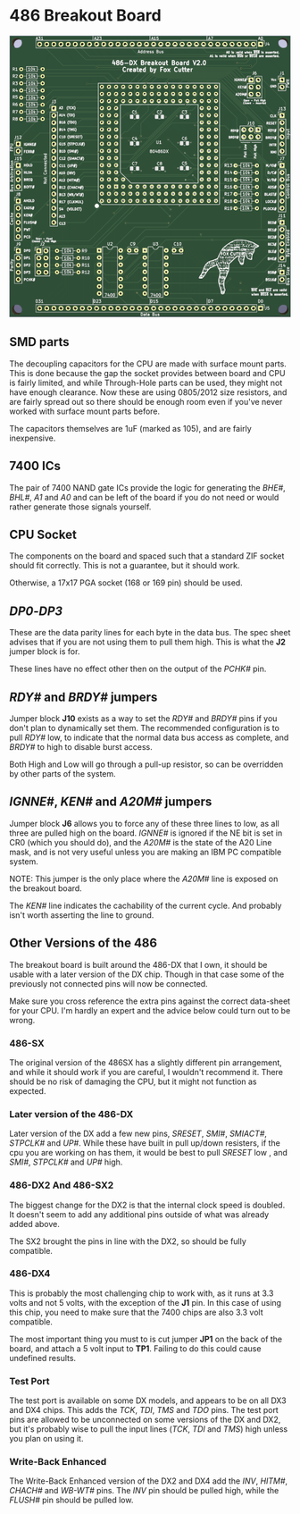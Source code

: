 # 486 Breakout Board


![Current version of the breakout board](486%20Breakout.png)


## SMD parts


The decoupling capacitors for the CPU are made with surface mount parts. This is done because the gap  the socket provides between board and CPU is fairly limited, and while Through-Hole parts can be used, they might not have enough clearance. Now these are using 0805/2012 size resistors, and are fairly spread out so there should be enough room even if you've never worked with surface mount parts before.


The capacitors themselves are 1uF (marked as 105), and are fairly inexpensive.


## 7400 ICs


The pair of 7400 NAND gate ICs provide the logic for generating the _BHE#_, _BHL#_, _A1_ and _A0_ and can be left of the board if you do not need or would rather generate those signals yourself.


## CPU Socket


The components on the board and spaced such that a standard ZIF socket should fit correctly. This is not a guarantee, but it should work.


Otherwise, a 17x17 PGA socket (168 or 169 pin) should be used.


## _DP0_-_DP3_


These are the data parity lines for each byte in the data bus. The spec sheet advises that if you are not using them to pull them high. This is what the **J2** jumper block is for.


These lines have no effect other then on the output of the _PCHK#_ pin.


## _RDY#_ and _BRDY#_ jumpers


Jumper block **J10** exists as a way to set the _RDY#_ and _BRDY#_ pins if you don't plan to dynamically set them. The recommended configuration is to pull _RDY#_ low, to indicate that the normal data bus access as complete, and _BRDY#_ to high to disable burst access.


Both High and Low will go through a pull-up resistor, so can be overridden by other parts of the system.


## _IGNNE#_, _KEN#_ and _A20M#_ jumpers


Jumper block **J6** allows you to force any of these three lines to low, as all three are pulled high on the board. _IGNNE#_ is ignored if the NE bit is set in CR0 (which you should do), and the _A20M#_ is the state of the A20 Line mask, and is not very useful unless you are making an IBM PC compatible system.


NOTE: This jumper is the only place where the _A20M#_ line is exposed on the breakout board.


The _KEN#_ line indicates the cachability of the current cycle. And probably isn't worth asserting the line to ground.


## Other Versions of the 486


The breakout board is built around the 486-DX that I own, it should be usable with a later version of the DX chip. Though in that case some of the previously not connected pins will now be connected.


Make sure you cross reference the extra pins against the correct data-sheet for your CPU. I'm hardly an expert and the advice below could turn out to be wrong.


### 486-SX


The original version of the 486SX has a slightly different pin arrangement, and while it should work if you are careful, I wouldn't recommend it. There should be no risk of damaging the CPU, but it might not function as expected.


### Later version of the 486-DX


Later version of the DX add a few new pins, _SRESET_, _SMI#_, _SMIACT#_, _STPCLK#_ and _UP#_. While these have built in pull up/down resisters, if the cpu you are working on has them, it would be best to pull _SRESET_ low , and _SMI#_, _STPCLK#_ and _UP#_ high.


### 486-DX2 And 486-SX2


The biggest change for the DX2 is that the internal clock speed is doubled. It doesn't seem to add any additional pins outside of what was already added above.


The SX2 brought the pins in line with the DX2, so should be fully compatible.


### 486-DX4


This is probably the most challenging chip to work with, as it runs at 3.3 volts and not 5 volts, with the exception of the **J1** pin. In this case of using this chip, you need to make sure that the 7400 chips are also 3.3 volt compatible.


The most important thing you must to is cut jumper **JP1** on the back of the board, and attach a 5 volt input to **TP1**. Failing to do this could cause undefined results.


### Test Port


The test port is available on some DX models, and appears to be on all DX3 and DX4 chips. This adds the _TCK_, _TDI_, _TMS_ and _TDO_ pins. The test port pins are allowed to be unconnected on some versions of the DX and DX2, but it's probably wise to pull the input lines (_TCK_, _TDI_ and _TMS_) high unless you plan on using it.


### Write-Back Enhanced


The Write-Back Enhanced version of the DX2 and DX4 add the _INV_, _HITM#_, _CHACH#_ and _WB-WT#_ pins. The _INV_ pin should be pulled high, while the _FLUSH#_ pin should be pulled low.
